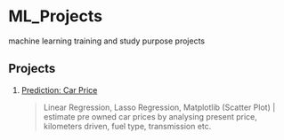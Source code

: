 # ML_Projects
 machine learning training and study purpose projects


## Projects

1.  [Prediction: Car Price](Prediction_Price_Cars.ipynb)
    > Linear Regression, Lasso Regression, Matplotlib (Scatter Plot) | estimate pre owned car prices by analysing present price, kilometers driven, fuel type, transmission etc.
